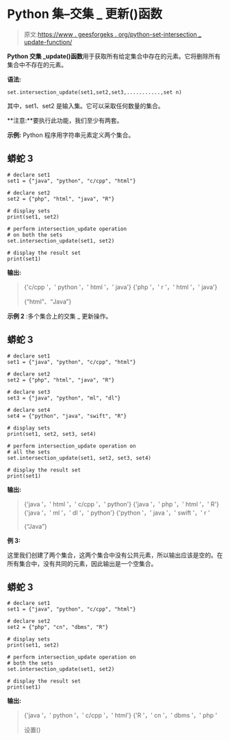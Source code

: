 # Python 集–交集 _ 更新()函数

> 原文:[https://www . geesforgeks . org/python-set-intersection _ update-function/](https://www.geeksforgeeks.org/python-set-intersection_update-function/)

**Python 交集 _update()函数**用于获取所有给定集合中存在的元素。它将删除所有集合中不存在的元素。

**语法:**

```
set.intersection_update(set1,set2,set3,...........,set n)
```

其中，set1、set2 是输入集。它可以采取任何数量的集合。

**注意:**要执行此功能，我们至少有两套。

**示例:** Python 程序用字符串元素定义两个集合。

## 蟒蛇 3

```
# declare set1
set1 = {"java", "python", "c/cpp", "html"}

# declare set2
set2 = {"php", "html", "java", "R"}

# display sets
print(set1, set2)

# perform intersection_update operation 
# on both the sets
set.intersection_update(set1, set2)

# display the result set
print(set1)
```

**输出:**

> {'c/cpp '，' python '，' html '，' java'} {'php '，' r '，' html '，' java'}
> 
> {“html”、“Java”}

**示例 2** :多个集合上的交集 _ 更新操作。

## 蟒蛇 3

```
# declare set1
set1 = {"java", "python", "c/cpp", "html"}

# declare set2
set2 = {"php", "html", "java", "R"}

# declare set3
set3 = {"java", "python", "ml", "dl"}

# declare set4
set4 = {"python", "java", "swift", "R"}

# display sets
print(set1, set2, set3, set4)

# perform intersection_update operation on
# all the sets
set.intersection_update(set1, set2, set3, set4)

# display the result set
print(set1)
```

**输出:**

> {'java '，' html '，' c/cpp '，' python'} {'java '，' php '，' html '，' R'} {'java '，' ml '，' dl '，' python'} {'python '，' java '，' swift '，' r '
> 
> {“Java”}

**例 3:**

这里我们创建了两个集合，这两个集合中没有公共元素，所以输出应该是空的。在所有集合中，没有共同的元素，因此输出是一个空集合。

## 蟒蛇 3

```
# declare set1
set1 = {"java", "python", "c/cpp", "html"}

# declare set2
set2 = {"php", "cn", "dbms", "R"}

# display sets
print(set1, set2)

# perform intersection_update operation on 
# both the sets
set.intersection_update(set1, set2)

# display the result set
print(set1)
```

**输出:**

> {'java '，' python '，' c/cpp '，' html'} {'R '，' cn '，' dbms '，' php '
> 
> 设置()